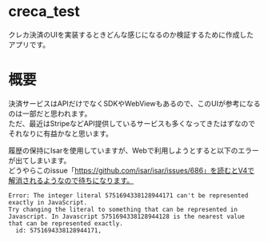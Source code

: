 # creca_test
クレカ決済のUIを実装するときどんな感じになるのか検証するために作成したアプリです。

# 概要
決済サービスはAPIだけでなくSDKやWebViewもあるので、このUIが参考になるのは一部だと思われます。  
ただ、最近はStripeなどAPI提供しているサービスも多くなってきたはずなのでそれなりに有益かなと思います。  

履歴の保持にIsarを使用していますが、Webで利用しようとすると以下のエラーが出てしまいます。  
どうやらこのissue「https://github.com/isar/isar/issues/686」を読むとV4で解消されるようなので待ちになります。
```
Error: The integer literal 5751694338128944171 can't be represented exactly in JavaScript.
Try changing the literal to something that can be represented in Javascript. In Javascript 5751694338128944128 is the nearest value that can be represented exactly.
  id: 5751694338128944171,
```
